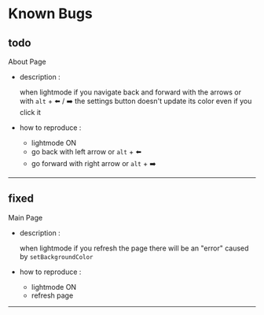 # **Known Bugs**

## todo

About Page

- description :

    when lightmode if you navigate back and forward with the arrows or with `alt` + :arrow_left: / :arrow_right: the settings button doesn't update its color even if you click it

- how to reproduce :
  - lightmode ON
  - go back with left  arrow or `alt` + :arrow_left:
  - go forward with right arrow or `alt` + :arrow_right:

---

## fixed

Main Page

- description :

    when lightmode if you refresh the page there will be an "error" caused by `setBackgroundColor`

- how to reproduce :
  - lightmode ON
  - refresh page

---
